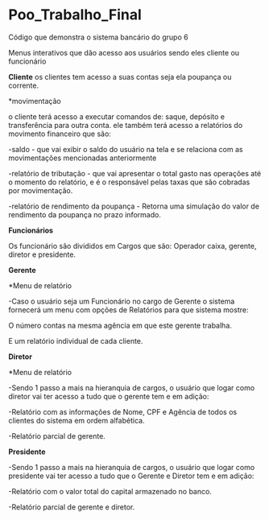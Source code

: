 # Poo_Trabalho_Final
Código que demonstra o sistema bancário do grupo 6

Menus interativos que dão acesso aos usuários sendo eles cliente ou funcionário

**Cliente**
os clientes tem acesso a suas contas seja ela poupança ou corrente.

*movimentação

o cliente terá acesso a executar comandos de: saque, depósito e transferência para outra conta.
ele também terá acesso a relatórios do movimento financeiro que são:

-saldo - que vai exibir o saldo do usuário na tela e se relaciona com as movimentações mencionadas anteriormente

-relatório de tributação - que vai apresentar o total gasto nas operações até o momento do relatório, e é o responsável pelas taxas que são cobradas por movimentação.

-relatório de rendimento da poupança - Retorna uma simulação do valor de rendimento da poupança no prazo informado.

**Funcionários**

Os funcionário são divididos em Cargos que são: Operador caixa, gerente, diretor e presidente.

**Gerente**

*Menu de relatório

-Caso o usuário seja um Funcionário no cargo de Gerente o sistema fornecerá um menu com opções de Relatórios para que sistema mostre: 

O número contas na mesma agência em que este gerente trabalha.

E um relatório individual de cada cliente.

**Diretor**

*Menu de relatório

-Sendo 1 passo a mais na hieranquia de cargos, o usuário que logar como diretor vai ter acesso a tudo que o gerente tem e em adição:

-Relatório com as informações de Nome, CPF e Agência de todos os clientes do sistema em ordem alfabética.

-Relatório parcial de gerente.

**Presidente**

-Sendo 1 passo a mais na hieranquia de cargos, o usuário que logar como presidente vai ter acesso a tudo que o Gerente e Diretor tem e em adição:

-Relatório com o valor total do capital armazenado no banco.

-Relatório parcial de gerente e diretor.




